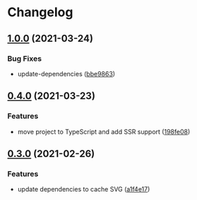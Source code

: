 # Changelog

## [1.0.0](https://www.github.com/zakodium/react-ocl-nmr/compare/v0.4.0...v1.0.0) (2021-03-24)


### Bug Fixes

* update-dependencies ([bbe9863](https://www.github.com/zakodium/react-ocl-nmr/commit/bbe9863b4009c9ac73cd25d5e687d92321c9cc8e))

## [0.4.0](https://www.github.com/zakodium/react-ocl-nmr/compare/v0.3.0...v0.4.0) (2021-03-23)


### Features

* move project to TypeScript and add SSR support ([198fe08](https://www.github.com/zakodium/react-ocl-nmr/commit/198fe08a72c72f4e0c34be9fcb8b584b3a049089))

## [0.3.0](https://www.github.com/zakodium/react-ocl-nmr/compare/v0.2.2...v0.3.0) (2021-02-26)


### Features

* update dependencies to cache SVG ([a1f4e17](https://www.github.com/zakodium/react-ocl-nmr/commit/a1f4e17d92f6a89915b4bad5a148372de1683a96))
